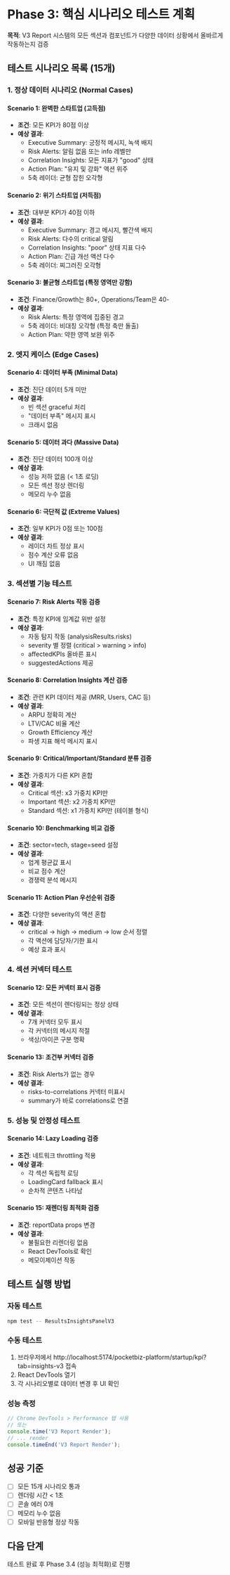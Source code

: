 # Phase 3: 핵심 시나리오 테스트 계획

**목적**: V3 Report 시스템의 모든 섹션과 컴포넌트가 다양한 데이터 상황에서 올바르게 작동하는지 검증

## 테스트 시나리오 목록 (15개)

### 1. 정상 데이터 시나리오 (Normal Cases)

#### Scenario 1: 완벽한 스타트업 (고득점)
- **조건**: 모든 KPI가 80점 이상
- **예상 결과**:
  - Executive Summary: 긍정적 메시지, 녹색 배지
  - Risk Alerts: 알림 없음 또는 info 레벨만
  - Correlation Insights: 모든 지표가 "good" 상태
  - Action Plan: "유지 및 강화" 액션 위주
  - 5축 레이더: 균형 잡힌 오각형

#### Scenario 2: 위기 스타트업 (저득점)
- **조건**: 대부분 KPI가 40점 이하
- **예상 결과**:
  - Executive Summary: 경고 메시지, 빨간색 배지
  - Risk Alerts: 다수의 critical 알림
  - Correlation Insights: "poor" 상태 지표 다수
  - Action Plan: 긴급 개선 액션 다수
  - 5축 레이더: 찌그러진 오각형

#### Scenario 3: 불균형 스타트업 (특정 영역만 강함)
- **조건**: Finance/Growth는 80+, Operations/Team은 40-
- **예상 결과**:
  - Risk Alerts: 특정 영역에 집중된 경고
  - 5축 레이더: 비대칭 오각형 (특정 축만 돌출)
  - Action Plan: 약한 영역 보완 위주

### 2. 엣지 케이스 (Edge Cases)

#### Scenario 4: 데이터 부족 (Minimal Data)
- **조건**: 진단 데이터 5개 미만
- **예상 결과**:
  - 빈 섹션 graceful 처리
  - "데이터 부족" 메시지 표시
  - 크래시 없음

#### Scenario 5: 데이터 과다 (Massive Data)
- **조건**: 진단 데이터 100개 이상
- **예상 결과**:
  - 성능 저하 없음 (< 1초 로딩)
  - 모든 섹션 정상 렌더링
  - 메모리 누수 없음

#### Scenario 6: 극단적 값 (Extreme Values)
- **조건**: 일부 KPI가 0점 또는 100점
- **예상 결과**:
  - 레이더 차트 정상 표시
  - 점수 계산 오류 없음
  - UI 깨짐 없음

### 3. 섹션별 기능 테스트

#### Scenario 7: Risk Alerts 작동 검증
- **조건**: 특정 KPI에 임계값 위반 설정
- **예상 결과**:
  - 자동 탐지 작동 (analysisResults.risks)
  - severity 별 정렬 (critical > warning > info)
  - affectedKPIs 올바른 표시
  - suggestedActions 제공

#### Scenario 8: Correlation Insights 계산 검증
- **조건**: 관련 KPI 데이터 제공 (MRR, Users, CAC 등)
- **예상 결과**:
  - ARPU 정확히 계산
  - LTV/CAC 비율 계산
  - Growth Efficiency 계산
  - 파생 지표 해석 메시지 표시

#### Scenario 9: Critical/Important/Standard 분류 검증
- **조건**: 가중치가 다른 KPI 혼합
- **예상 결과**:
  - Critical 섹션: x3 가중치 KPI만
  - Important 섹션: x2 가중치 KPI만
  - Standard 섹션: x1 가중치 KPI만 (테이블 형식)

#### Scenario 10: Benchmarking 비교 검증
- **조건**: sector=tech, stage=seed 설정
- **예상 결과**:
  - 업계 평균값 표시
  - 비교 점수 계산
  - 경쟁력 분석 메시지

#### Scenario 11: Action Plan 우선순위 검증
- **조건**: 다양한 severity의 액션 혼합
- **예상 결과**:
  - critical → high → medium → low 순서 정렬
  - 각 액션에 담당자/기한 표시
  - 예상 효과 표시

### 4. 섹션 커넥터 테스트

#### Scenario 12: 모든 커넥터 표시 검증
- **조건**: 모든 섹션이 렌더링되는 정상 상태
- **예상 결과**:
  - 7개 커넥터 모두 표시
  - 각 커넥터의 메시지 적절
  - 색상/아이콘 구분 명확

#### Scenario 13: 조건부 커넥터 검증
- **조건**: Risk Alerts가 없는 경우
- **예상 결과**:
  - risks-to-correlations 커넥터 미표시
  - summary가 바로 correlations로 연결

### 5. 성능 및 안정성 테스트

#### Scenario 14: Lazy Loading 검증
- **조건**: 네트워크 throttling 적용
- **예상 결과**:
  - 각 섹션 독립적 로딩
  - LoadingCard fallback 표시
  - 순차적 콘텐츠 나타남

#### Scenario 15: 재렌더링 최적화 검증
- **조건**: reportData props 변경
- **예상 결과**:
  - 불필요한 리렌더링 없음
  - React DevTools로 확인
  - 메모이제이션 작동

## 테스트 실행 방법

### 자동 테스트
```bash
npm test -- ResultsInsightsPanelV3
```

### 수동 테스트
1. 브라우저에서 http://localhost:5174/pocketbiz-platform/startup/kpi?tab=insights-v3 접속
2. React DevTools 열기
3. 각 시나리오별로 데이터 변경 후 UI 확인

### 성능 측정
```javascript
// Chrome DevTools > Performance 탭 사용
// 또는
console.time('V3 Report Render');
// ... render
console.timeEnd('V3 Report Render');
```

## 성공 기준

- [ ] 모든 15개 시나리오 통과
- [ ] 렌더링 시간 < 1초
- [ ] 콘솔 에러 0개
- [ ] 메모리 누수 없음
- [ ] 모바일 반응형 정상 작동

## 다음 단계

테스트 완료 후 Phase 3.4 (성능 최적화)로 진행